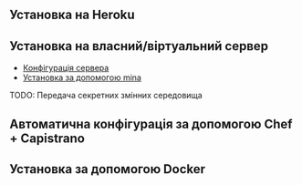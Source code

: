 ## Установка на Heroku

## Установка на власний/віртуальний сервер

- [Конфігурація сервера](https://gorails.com/deploy/ubuntu/14.04)
- [Установка за допомогою mina](https://www.digitalocean.com/community/tutorials/how-to-use-mina-to-deploy-a-ruby-on-rails-application)

TODO: Передача секретних змінних середовища

## Автоматична конфігурація за допомогою Chef + Capistrano

## Установка за допомогою Docker
